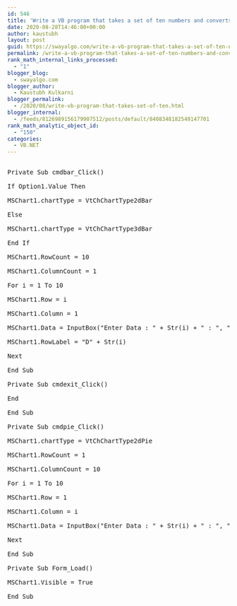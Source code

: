 ```yaml
---
id: 546
title: 'Write a VB program that takes a set of ten numbers and converts them into either a bar      chart or pie chart using appropriate button.'
date: 2020-08-28T14:46:00+00:00
author: kaustubh
layout: post
guid: https://swayalgo.com/write-a-vb-program-that-takes-a-set-of-ten-numbers-and-converts-them-into-either-a-bar-chart-or-pie-chart-using-appropriate-button/
permalink: /write-a-vb-program-that-takes-a-set-of-ten-numbers-and-converts-them-into-either-a-bar-chart-or-pie-chart-using-appropriate-button/
rank_math_internal_links_processed:
  - "1"
blogger_blog:
  - swayalgo.com
blogger_author:
  - Kaustubh Kulkarni
blogger_permalink:
  - /2020/08/write-vb-program-that-takes-set-of-ten.html
blogger_internal:
  - /feeds/8126989156179907512/posts/default/8408348182549147701
rank_math_analytic_object_id:
  - "150"
categories:
  - VB.NET
---
```

<pre><br />Private Sub cmdbar_Click()<br /><br />If Option1.Value Then<br /><br />MSChart1.chartType = VtChChartType2dBar<br /><br />Else<br /><br />MSChart1.chartType = VtChChartType3dBar<br /><br />End If<br /><br />MSChart1.RowCount = 10<br /><br />MSChart1.ColumnCount = 1<br /><br />For i = 1 To 10<br /><br />MSChart1.Row = i<br /><br />MSChart1.Column = 1<br /><br />MSChart1.Data = InputBox("Enter Data : " + Str(i) + " : ", "Data")<br /><br />MSChart1.RowLabel = "D" + Str(i)<br /><br />Next<br /><br />End Sub<br /><br />Private Sub cmdexit_Click()<br /><br />End<br /><br />End Sub<br /><br />Private Sub cmdpie_Click()<br /><br />MSChart1.chartType = VtChChartType2dPie<br /><br />MSChart1.RowCount = 1<br /><br />MSChart1.ColumnCount = 10<br /><br />For i = 1 To 10<br /><br />MSChart1.Row = 1<br /><br />MSChart1.Column = i<br /><br />MSChart1.Data = InputBox("Enter Data : " + Str(i) + " : ", "Data")<br /><br />Next<br /><br />End Sub<br /><br />Private Sub Form_Load()<br /><br />MSChart1.Visible = True<br /><br />End Sub<br /><br /><br /></pre>